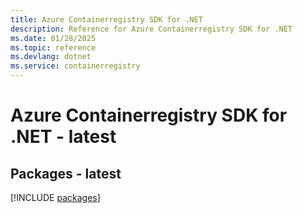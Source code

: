 ```yaml
---
title: Azure Containerregistry SDK for .NET
description: Reference for Azure Containerregistry SDK for .NET
ms.date: 01/28/2025
ms.topic: reference
ms.devlang: dotnet
ms.service: containerregistry
---
```

# Azure Containerregistry SDK for .NET - latest
## Packages - latest
[!INCLUDE [packages](containerregistry-index.md)]